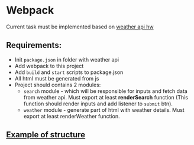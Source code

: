 # Webpack

Current task must be implemented based on [weather api hw](./weatherApi.md)

## Requirements:
* Init `package.json` in folder with weather api
* Add webpack to this project
* Add `build` and `start` scripts to package.json
* All html must be generated from js
* Project should contains 2 modules:
  * `search` module - which will be responsible for inputs and fetch data from weather api. Must export at least **renderSearch** function (This function should render inputs and add listener to `submit` btn). 
  * `weather` module - generate part of html with weather details. Must export at least renderWeather function.

## [Example of structure](./example)